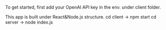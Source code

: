 
To get started, first add your OpenAI API key in the env. under client folder.

This app is built under React&Node.js structure.
cd client -> npm start
cd server -> node index.js
